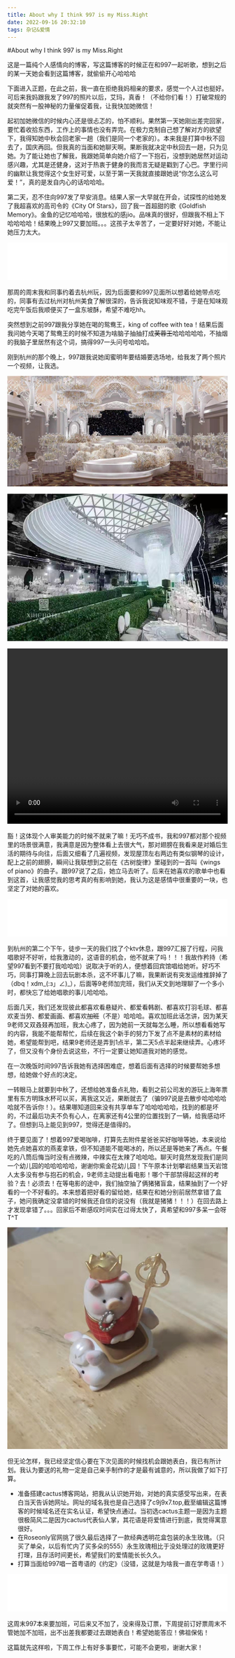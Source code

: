 ```yaml
---
title: About why I think 997 is my Miss.Right
date: 2022-09-16 20:32:10
tags: 杂记&爱情
---
```


#About why I think 997 is my Miss.Right

这是一篇纯个人感情向的博客，写这篇博客的时候正在和997一起听歌，想到之后的某一天她会看到这篇博客，就偷偷开心哈哈哈

下面进入正题，在此之前，我一直在拒绝我妈相亲的要求，感觉一个人过也挺好。可后来我妈跟我发了997的照片以后，艾玛，真香！（不给你们看！）打破常规的就突然有一股神秘的力量催促着我，让我快加她微信！  

起初加她微信的时候内心还是很忐忑的，怕不顺利。果然第一天她刚出差完回家，要忙着收拾东西，工作上的事情也没有弄完。在极力克制自己想了解对方的欲望下，我得知她中秋会回老家一趟（我们是同一个老家的）。本来我是打算中秋不回去了，国庆再回。但我真的当面和她聊天啊。果断我就决定中秋回去一趟，只为见她。为了能让她也了解我，我跟她简单向她介绍了一下抱石，没想到她居然对运动感兴趣，尤其是还健身，这对于热衷于健身的我而言无疑是戳到了心巴。字里行间的幽默让我觉得这个女生好可爱，以至于第一天我就直接跟她说“你怎么这么可爱！”，真的是发自内心的话哈哈哈。  

第二天，忍不住向997发了早安消息。结果人家一大早就在开会，试探性的给她发了我超喜欢的高司令的《City Of Stars》，回了我一首超甜的歌《Goldfish Memory》。金鱼的记忆哈哈哈，很放松的感jio。品味真的很好，但跟我不相上下哈哈哈哈！结果晚上997又要加班。。。这孩子太辛苦了，一定要好好对她，不能让她压力太大。

<iframe frameborder="no" border="0" marginwidth="0" marginheight="0" width=100% height=86 src="//music.163.com/outchain/player?type=2&id=1915296918&auto=0&height=66"></iframe>

那周的周末我和同事约着去杭州玩，因为后面要和997见面所以想着给她带点吃的，同事有去过杭州对杭州美食了解很深的，告诉我说知味观不错，于是在知味观吃完午饭后我顺便买了一盒东坡酥，希望不难吃hh。

突然想到之前997跟我分享她在喝的鸳鸯王，king of coffee with tea！结果后面我问她今天喝了鸳鸯王的时候不知道为啥脑子抽抽打成~~芙蓉王~~哈哈哈哈哈，不抽烟的我脑子里居然有这个词，搞得997一头问号哈哈哈。

刚到杭州的那个晚上，997跟我说她闺蜜明年要结婚要选场地，给我发了两个照片一个视频，让我选。

![8b827b9bb8adfdefe18ee0a9b9e0df9](./About-why-I-think-997-is-my-Miss-Right/8b827b9bb8adfdefe18ee0a9b9e0df9.jpg)

![3cdf531cf1d21c07512376d20b95d49](./About-why-I-think-997-is-my-Miss-Right/3cdf531cf1d21c07512376d20b95d49.jpg)

<video width= 100% height="400" controls>
<source src="./de0a1a08a52d747c6d01ef1fbad400e2.mp4">
</video>

豁！这体现个人审美能力的时候不就来了嘛！无巧不成书，我和997都对那个视频里的场景很满意，我满意是因为整体看上去很大气，那对翅膀在我看来是对婚后生活的期待与向往，后面又细看了几遍视频，发现屋顶左右两边有类似钢琴的设计，配上之前的翅膀，瞬间让我联想到之前在《古树旋律》里碰到的一首叫《wings of piano》的曲子。跟997说了之后，她立马去听了。后来在她喜欢的歌单中也看到这首，让我感觉我的思考真的有影响到她，我认为这是感情中很重要的一块，也坚定了对她的喜欢。

<iframe frameborder="no" border="0" marginwidth="0" marginheight="0" width=100% height=86 src="//music.163.com/outchain/player?type=2&id=28377225&auto=0&height=66"></iframe>

到杭州的第二个下午，徒步一天的我们找了个ktv休息，跟997汇报了行程，问我唱歌好不好听，给我激动的，这语音的机会，他不就来了吗！！！我故作矜持（希望997看到不要打我哈哈哈）说取决于听的人，便想着回宾馆唱给她听。好巧不巧，同事打算晚上回去玩剧本杀，这不坏事儿了嘛，我果断说有突发运维推辞掉了（dbq！xdm_(:з」∠)_），后面等9老师加完班，我们从天文到地理聊了一个多小时，都快忘了给她唱歌的事儿哈哈哈。

后面几天，我们还发现彼此都喜欢看悬疑片、都爱看韩剧、都喜欢打羽毛球、都喜欢麦当劳、都爱画画、都喜欢~~加班~~（不是）哈哈哈。喜欢加班此话怎讲，因为某天9老师又双叒叕再加班，我太心疼了，因为她前一天就每怎么睡，所以想看看她写的内容，我能不能帮帮忙，后续在我这个新手的努力下发了点不是素材的素材给她，希望能帮到吧，结果9老师还是弄到1点半，第二天5点半起来继续弄。心疼坏了，但又没有个身份去说这些，不行一定要让她知道我对她的感觉。

在一次晚饭时间997告诉我她有选择困难症，想着后面有选择的时候要帮她多想想，给她做个好点的决定。

一转眼马上就要到中秋了，还想给她准备点礼物，看到之前公司发的游玩上海年票里有东方明珠水杯可以买，离我这又近，果断就去了（骗997说是去散步哈哈哈哈哈就不告诉你！）。结果哪知道回来没有共享单车了哈哈哈哈哈，找到的都是坏的，不过最后功夫不负有心人，在离家还有4公里的位置找到了一辆，给我感动坏了。但想到马上能见到997，觉得还是值得的。

终于要见面了！想着997爱喝咖啡，打算先去附件星爸爸买好咖啡等她，本来说给她先点她喜欢的燕麦拿铁，但不知道能不能喝冰的，所以还是等她来了再点。午餐吃的八筒后悔当时没有点微辣，中辣实在太辣了哈哈哈。聊天时竟然发现我们是同一个幼儿园的哈哈哈哈哈，谢谢你紫金花幼儿园！下午原本计划攀岩结果当天岩馆人太多没有参与抱石的机会，9老师主动提出看电影！哪个干部禁得起这样的考验？去！必须去！在等电影的途中，我们抽空抽了俩猪猪盲盒，结果抽到了一个好看的一个不好看的。本来想着把好看的留给她，结果在和她分别前居然拿错了盒子，她问我确定没拿错的时候我还自信的说没有（我就是猪猪！！！）在回去路上才发现拿错了。。。回家后不断感叹时间实在过得太快了，真希望和997多呆一会呀T^T

![80ee32234eecb45d2dbe1b29dcb5a09](./About-why-I-think-997-is-my-Miss-Right/80ee32234eecb45d2dbe1b29dcb5a09.jpg)

但无论怎样，我已经坚定信心要在下次见面的时候找机会跟她表白，我已有所计划。我认为要送的礼物一定是自己亲手制作的才是最有诚意的，所以我做了如下打算。

* 准备搭建cactus博客网站，把我从认识她开始，对她的真实感受写出来，在表白当天告诉她网址。网址的域名我也是自己选择了c9j9x7.top,截至编辑这篇博客的时候域名还在实名认证，希望快点通过。当初选cactus主题一是因为主题很极简风二是因为cactus代表仙人掌，其花语是将爱情进行到底，我觉得寓意很好。
* 在Roseonly官网挑了很久最后选择了一款经典透明花盒包装的永生玫瑰。（只买了单朵，以后有忙内了买多朵的555）永生玫瑰相比于没处理过的玫瑰更好打理，且存活时间更长，希望我们的爱情能长长久久。
* 打算当面给997唱一首粤语的《约定》（没错，这就是为啥我一直在学粤语！）

<iframe frameborder="no" border="0" marginwidth="0" marginheight="0" width=100% height=86 src="//music.163.com/outchain/player?type=2&id=64443&auto=0&height=66"></iframe>

这周末997本来要加班，可后来又不加了，没来得及订票，下周提前订好票周末不管她加不加班，出不出差我都要过去跟她表白！希望她能答应！佛祖保佑！

这篇就先这样啦，下周工作上有好多事要忙，可能不会更啦，谢谢大家！